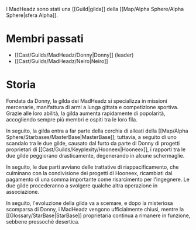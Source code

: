 I MadHeadz sono stati una [[Guild|gilda]] della [[Map/Alpha Sphere/Alpha Sphere|sfera Alpha]].

# Membri passati

- [[Cast/Guilds/MadHeadz/Donny|Donny]] (leader)
- [[Cast/Guilds/MadHeadz/Neiro|Neiro]]

# Storia

Fondata da Donny, la gilda dei MadHeadz si specializza in missioni mercenarie, manifattura di armi a lunga gittata e competizione sportiva. Grazie alle loro abilità, la gilda aumenta rapidamente di popolarità, accogliendo sempre più membri e ospiti tra le loro fila.

In seguito, la gilda entra a far parte della cerchia di alleati della [[Map/Alpha Sphere/Starbases/MasterBase|MasterBase]]; tuttavia, a seguito di uno scandalo tra le due gilde, causato dal furto da parte di Donny di progetti proprietari di [[Cast/Guilds/Keyplexity/Hooneex|Hooneex]], i rapporti tra le due gilde peggiorano drasticamente, degenerando in alcune schermaglie.

In seguito, le due parti avviano delle trattative di riappacificamento, che culminano con la condivisione dei progetti di Hooneex, ricambiati dal pagamento di una somma importante come risarcimento per l'ingegnere. Le due gilde procederanno a svolgere qualche altra operazione in associazione.

In seguito, l'evoluzione della gilda va a scemare, e dopo la misteriosa scomparsa di Donny, i MadHeadz vengono ufficialmente chiusi, mentre la [[Glossary/StarBase|StarBase]] proprietaria continua a rimanere in funzione, sebbene pressochè desertica.